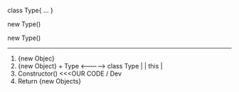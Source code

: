
class Type{
    ...
}

new Type()

new Type()

---------------
1. {new Objec}
2. {new Object} + Type <-----> class Type
       |
       |
      this
       |
3. Constructor()              <<<OUR CODE / Dev
4. Return {new Objects}